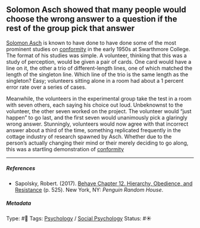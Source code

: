 ## Solomon Asch showed that many people would choose the wrong answer to a question if the rest of the group pick that answer

[Solomon Asch]() is known to have done to have done some of the most prominent studies on [conformity](Conformity.md) in the early 1950s at Swarthmore College. The format of his studies was simple. A volunteer, thinking that this was a study of perception, would be given a pair of cards. One card would have a line on it, the other a trio of different-length lines, one of which matched the length of the singleton line. Which line of the trio is the same length as the singleton? Easy; volunteers sitting alone in a room had about a 1 percent error rate over a series of cases.

Meanwhile, the volunteers in the experimental group take the test in a room with seven others, each saying his choice out loud. Unbeknownst to the volunteer, the other seven worked on the project. The volunteer would “just happen” to go last, and the first seven would unanimously pick a glaringly wrong answer. Stunningly, volunteers would now agree with that incorrect answer about a third of the time, something replicated frequently in the cottage industry of research spawned by Asch. Whether due to the person’s actually changing their mind or their merely deciding to go along, this was a startling demonstration of [conformity](Conformity.md)

---

##### References

* Sapolsky, Robert. (2017). [Behave Chapter 12. Hierarchy, Obedience, and Resistance](Behave%20Chapter%2012.%20Hierarchy,%20Obedience,%20and%20Resistance.md) (p. 525). New York, NY: *Penguin Random House*. 

##### Metadata

Type: #🔴 
Tags: [Psychology](Psychology.md) / [Social Psychology](Social%20Psychology.md) 
Status: #☀️ 
